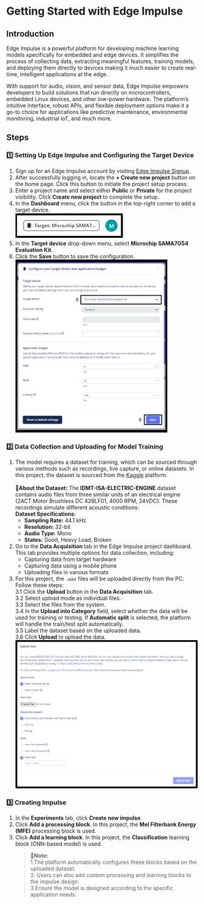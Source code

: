 # Getting Started with Edge Impulse

## Introduction

Edge Impulse is a powerful platform for developing machine learning models specifically for embedded and edge devices. It simplifies the process of collecting data, extracting meaningful features, training models, and deploying them directly to devices making it much easier to create real-time, intelligent applications at the edge.

With support for audio, vision, and sensor data, Edge Impulse empowers developers to build solutions that run directly on microcontrollers, embedded Linux devices, and other low-power hardware. The platform’s intuitive interface, robust APIs, and flexible deployment options make it a go-to choice for applications like predictive maintenance, environmental monitoring, industrial IoT, and much more.

## Steps

### 1️⃣ Setting Up Edge Impulse and Configuring the Target Device

1. Sign up for an Edge Impulse account by visiting [Edge Impulse Signup](https://edgeimpulse.com/signup).
2. After successfully logging in, locate the **+ Create new project** button on the home page. Click this button to initiate the project setup process.
3. Enter a project name and select either **Public** or **Private** for the project visibility. Click **Create new project** to complete the setup.
4. In the **Dashboard** menu, click the button in the top-right corner to add a target device. <br>![Target_Device](docs/pics/Target_Sel.jpg)
5. In the **Target device** drop-down menu, select **Microchip SAMA7G54 Evaluation Kit**.
6. Click the **Save** button to save the configuration.<br>
   <img src="docs/pics/Target_Config.png" alt="Target_Configuration" width="400" />

### 2️⃣ Data Collection and Uploading for Model Training

1. The model requires a dataset for training, which can be sourced through various methods such as recordings, live capture, or online datasets. In this project, the dataset is sourced from the [Kaggle](https://www.kaggle.com/) platform.<br>
   <br>
   **📌About the Dataset:** The **IDMT-ISA-ELECTRIC-ENGINE** dataset contains audio files from three similar units of an electrical engine (2ACT Motor Brushless DC 42BLF01, 4000 RPM, 24VDC). These recordings simulate different acoustic conditions: <br>
   **Dataset Specifications:**
   - **Sampling Rate:** 44.1 kHz
   - **Resolution:** 32-bit
   - **Audio Type:** Mono
   - **States:** Good, Heavy Load, Broken
2. Go to the **Data Acquisition** tab in the Edge Impulse project dashboard. This tab provides multiple options for data collection, including:
   - Capturing data from target hardware
   - Capturing data using a mobile phone
   - Uploading files in various formats
3. For this project, the `.wav` files will be uploaded directly from the PC. Follow these steps: <br>
   3.1 Click the **Upload** button in the **Data Acquisition** tab.  
   3.2 Select upload mode as individual files.  
   3.3 Select the files from the system. <br>
   3.4 In the **Upload into Category** field, select whether the data will be used for training or testing. If **Automatic split** is selected, the platform will handle the train/test split automatically. <br>
   3.5 Label the dataset based on the uploaded data. <br>
   3.6 Click **Upload** to upload the data. <br>
   <img src="docs/pics/upload_data.png" alt="Data Upload" width="500" />

### 3️⃣ Creating Impulse

1. In the **Experiments** tab, click **Create new impulse**.
2. Click **Add a processing block**. In this project, the **Mel Filterbank Energy (MFE)** processing block is used.
3. Click **Add a learning block**. In this project, the **Classification** learning block (CNN-based model) is used.
   > **📝Note:** <br>1.The platform automatically configures these blocks based on the uploaded dataset. <br>2. Users can also add custom processing and learning blocks to the impulse design. <br>3.Ensure the model is designed according to the specific application needs.
